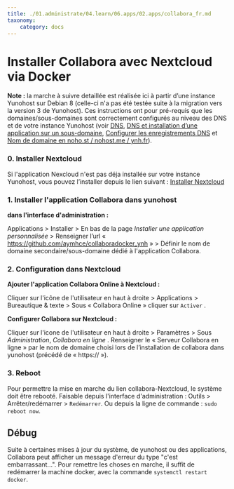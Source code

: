 ```yaml
---
title: ./01.administrate/04.learn/06.apps/02.apps/collabora_fr.md
taxonomy:
    category: docs
---
```

# Installer Collabora avec Nextcloud via Docker

**Note :** la marche à suivre detaillée est réalisée ici à partir d’une instance Yunohost sur Debian 8 (celle-ci n'a pas été testée suite à la migration vers la version 3 de Yunohost). Ces instructions ont pour pré-requis que les domaines/sous-domaines sont correctement configurés au niveau des DNS et de votre instance Yunohost (voir [DNS](/dns_fr), [DNS et installation d’une application sur un sous-domaine](/dns_subdomains_fr), [Configurer les enregistrements DNS](/dns_config_fr) et [Nom de domaine en noho.st / nohost.me / ynh.fr](/dns_nohost_me_fr)).

### 0. Installer Nextcloud

Si l'application Nexcloud n'est pas déja installée sur votre instance Yunohost, vous pouvez l’installer depuis le lien suivant : [Installer Nextcloud](https://install-app.yunohost.org/?app=nextcloud)


### 1. Installer l'application Collabora dans yunohost
**dans l'interface d'administration :**

Applications > Installer > En bas de la page _Installer une application personnalisée_ > Renseigner l’url « https://github.com/aymhce/collaboradocker_ynh  » > Définir le nom de domaine secondaire/sous-domaine dédié à l'application Collabora.


### 2. Configuration dans Nextcloud

 **Ajouter l'application Collabora Online à Nextcloud :**

Cliquer sur l'icône de l'utilisateur en haut à droite >  Applications  >  Bureautique & texte > Sous « Collabora Online » cliquer sur  `Activer` .

**Configurer Collabora sur Nextcloud :**

 Cliquer sur l'icone de l'utilisateur en haut à droite >  Paramètres > Sous _Administration_, _Collabora en ligne_ .
 Renseigner le « Serveur Collabora en ligne » par le nom de domaine choisi lors de l’installation de collabora dans yunohost (précédé de « https:// »).

### 3. Reboot
Pour permettre la mise en marche du lien collabora-Nextcloud, le système doit être rebooté. Faisable depuis l'interface d'administration : Outils > Arrêter/redémarrer > `Redémarrer`. Ou depuis la ligne de commande : ``sudo reboot now``.

## Débug
Suite à certaines mises à jour du système, de yunohost ou des applications, Collabora peut afficher un message d'erreur du type "c'est embarrassant...". Pour remettre les choses en marche, il suffit de redémarrer la machine docker, avec la commande ``systemctl restart docker``.
